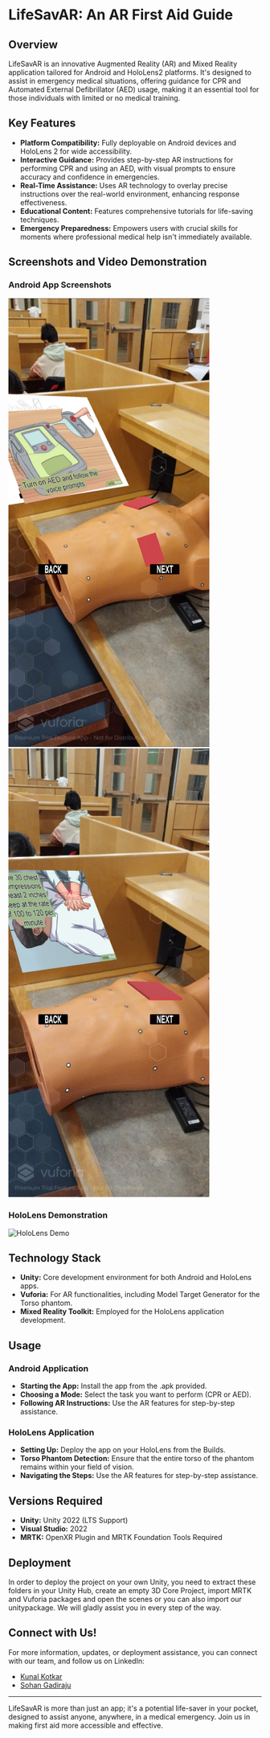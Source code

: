 # LifeSavAR: An AR First Aid Guide

## Overview
LifeSavAR is an innovative Augmented Reality (AR) and Mixed Reality application tailored for Android and HoloLens2 platforms. It's designed to assist in emergency medical situations, offering guidance for CPR and Automated External Defibrillator (AED) usage, making it an essential tool for those individuals with limited or no medical training.

## Key Features
- **Platform Compatibility:** Fully deployable on Android devices and HoloLens 2 for wide accessibility.
- **Interactive Guidance:** Provides step-by-step AR instructions for performing CPR and using an AED, with visual prompts to ensure accuracy and confidence in emergencies.
- **Real-Time Assistance:** Uses AR technology to overlay precise instructions over the real-world environment, enhancing response effectiveness.
- **Educational Content:** Features comprehensive tutorials for life-saving techniques.
- **Emergency Preparedness:** Empowers users with crucial skills for moments where professional medical help isn't immediately available.

## Screenshots and Video Demonstration
### Android App Screenshots
<p float="left">
  <img src="res/AndroidAED.jpg" width="400"  style="margin-right: 10px;"/>
  <img src="res/AndroidCPR.jpg" width="400" /> 
</p>

### HoloLens Demonstration
![HoloLens Demo](res/HoloLensDemo.gif)

## Technology Stack
- **Unity:** Core development environment for both Android and HoloLens apps.
- **Vuforia:** For AR functionalities, including Model Target Generator for the Torso phantom.
- **Mixed Reality Toolkit:** Employed for the HoloLens application development.

## Usage
### Android Application
- **Starting the App:** Install the app from the .apk provided.
- **Choosing a Mode:** Select the task you want to perform (CPR or AED).
- **Following AR Instructions:** Use the AR features for step-by-step assistance.

### HoloLens Application
- **Setting Up:** Deploy the app on your HoloLens from the Builds. 
- **Torso Phantom Detection:** Ensure that the entire torso of the phantom remains within your field of vision.
- **Navigating the Steps:** Use the AR features for step-by-step assistance.

## Versions Required
- **Unity:** Unity 2022 (LTS Support)
- **Visual Studio:** 2022
- **MRTK:** OpenXR Plugin and MRTK Foundation Tools Required

## Deployment
In order to deploy the project on your own Unity, you need to extract these folders in your Unity Hub, create an empty 3D Core Project, import MRTK and Vuforia packages and open the scenes or you can also import our unitypackage. We will gladly assist you in every step of the way.

## Connect with Us!
For more information, updates, or deployment assistance, you can connect with our team, and follow us on LinkedIn:
- [Kunal Kotkar](https://www.linkedin.com/in/kunal-kotkar/)
- [Sohan Gadiraju](https://www.linkedin.com/in/gadirajus/)

---

LifeSavAR is more than just an app; it's a potential life-saver in your pocket, designed to assist anyone, anywhere, in a medical emergency. Join us in making first aid more accessible and effective.
